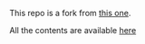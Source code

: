 This repo is a fork from [this one](https://github.com/btholt/citr-v8-project/). 

All the contents are available [here](https://react-v8.holt.courses)
